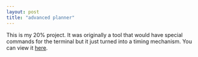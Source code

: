 ```yaml
---
layout: post
title: "advanced planner"
---
```


This is my 20% project. It was originally a tool that would have special commands for the terminal but it just turned into a timing mechanism. You can view it [here](http://iblacksand.github.io/advanced-planner/).
